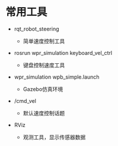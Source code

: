 # 常用工具

- rqt_robot_steering 
  - 简单速度控制工具
- rosrun wpr_simulation keyboard_vel_ctrl 
  - 键盘控制速度工具
- wpr_simulation wpb_simple.launch
  - Gazebo仿真环境
- /cmd_vel
  - 默认速度控制话题

- RViz
  - 观测工具，显示传感器数据

